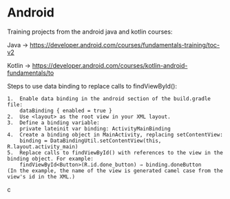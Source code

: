 # Android
Training projects from the android java and kotlin courses:

  Java   -> https://developer.android.com/courses/fundamentals-training/toc-v2

  Kotlin -> https://developer.android.com/courses/kotlin-android-fundamentals/to

  Steps to use data binding to replace calls to findViewById():

    1.  Enable data binding in the android section of the build.gradle file:
    	dataBinding { enabled = true }
    2.  Use <layout> as the root view in your XML layout.
    3.  Define a binding variable:
    	private lateinit var binding: ActivityMainBinding
    4.  Create a binding object in MainActivity, replacing setContentView:
        binding = DataBindingUtil.setContentView(this, R.layout.activity_main)
    5. 	Replace calls to findViewById() with references to the view in the binding object. For example:
        findViewById<Button>(R.id.done_button) ⇒ binding.doneButton
    (In the example, the name of the view is generated camel case from the view's id in the XML.)
c
